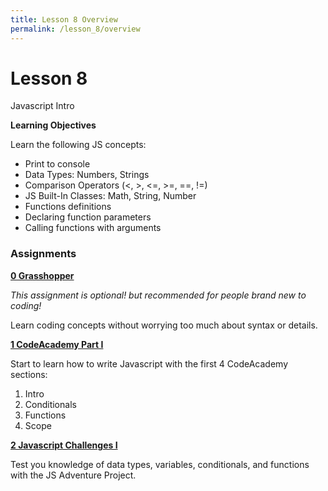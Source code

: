 ```yaml
---
title: Lesson 8 Overview
permalink: /lesson_8/overview
---
```


# Lesson 8

Javascript Intro

**Learning Objectives**

Learn the following JS concepts:
* Print to console
* Data Types: Numbers, Strings
* Comparison Operators (<, >, <=, >=, ==, !=)
* JS Built-In Classes: Math, String, Number
* Functions definitions
* Declaring function parameters
* Calling functions with arguments


### Assignments

**[0 Grasshopper](0_grasshopper_app)**

_This assignment is optional! but recommended for people brand new to coding!_

Learn coding concepts without worrying too much about syntax or details.


**[1 CodeAcademy Part I](1_codeacademy_part_1)**

Start to learn how to write Javascript with the first 4 CodeAcademy sections:
1. Intro
2. Conditionals
3. Functions
4. Scope

**[2 Javascript Challenges I](2_js_challenges_part_1)**

Test you knowledge of data types, variables, conditionals, and functions with the JS Adventure Project.
